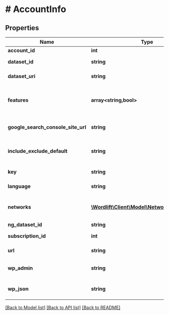 # # AccountInfo

## Properties

Name | Type | Description | Notes
------------ | ------------- | ------------- | -------------
**account_id** | **int** | The Account Id | [readonly]
**dataset_id** | **string** | The Dataset Id | [optional] [readonly]
**dataset_uri** | **string** | The dataset URI | [readonly]
**features** | **array<string,bool>** | A list of features enabled or disabled for the account | [optional] [readonly]
**google_search_console_site_url** | **string** | Google Search Console Site URL | [optional] [readonly]
**include_exclude_default** | **string** | The default setting for include/exclude URLs. | [optional] [readonly] [default to 'include']
**key** | **string** | The Key | [optional] [readonly]
**language** | **string** | The language code | [optional] [readonly]
**networks** | [**\Wordlift\Client\Model\NetworkAccountInfo[]**](NetworkAccountInfo.md) | A list of connected Account Information | [readonly]
**ng_dataset_id** | **string** |  | [optional]
**subscription_id** | **int** | The Subscription Id | [readonly]
**url** | **string** | The website URL | [optional] [readonly]
**wp_admin** | **string** | If WordPress, the WP-ADMIN URL | [optional] [readonly]
**wp_json** | **string** | If WordPress, the WP-JSON end-point | [optional] [readonly]

[[Back to Model list]](../../README.md#models) [[Back to API list]](../../README.md#endpoints) [[Back to README]](../../README.md)
